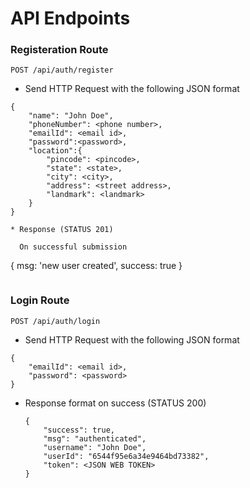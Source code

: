 # API Endpoints

### Registeration Route

```POST /api/auth/register```
* Send HTTP Request with the following JSON format

```
{
    "name": "John Doe",
    "phoneNumber": <phone number>,
    "emailId": <email id>,
    "password":<password>,
    "location":{
        "pincode": <pincode>,
        "state": <state>,
        "city": <city>,
        "address": <street address>,
        "landmark": <landmark>
    }
}

* Response (STATUS 201)
  
  On successful submission
  ```
  { 
    msg: 'new user created', 
    success: true 
  }
  ```

```
### Login Route

```POST /api/auth/login```
* Send HTTP Request with the following JSON format

```
{
    "emailId": <email id>,
    "password": <password>
}
```
* Response format on success (STATUS 200)

    ```
    {
        "success": true,
        "msg": "authenticated",
        "username": "John Doe",
        "userId": "6544f95e6a34e9464bd73382",
        "token": <JSON WEB TOKEN>
    }
    ```